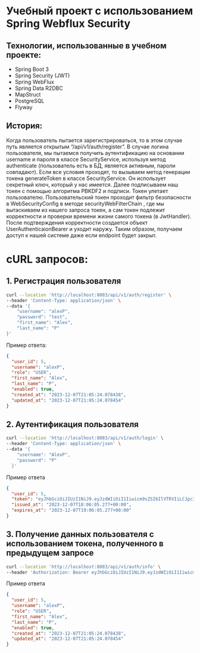 Учебный проект c использованием Spring Webflux Security
================================


## Технологии, использованные в учебном проекте:
- Spring Boot 3
- Spring Security (JWT)
- Spring WebFlux
- Spring Data R2DBC
- MapStruct
- PostgreSQL
- Flyway

## История:
Когда пользователь пытается зарегистрироваться, то в этом случае путь является открытым “/api/v1/auth/register”. В случае логина пользователя, мы пытаемся получить аутентификацию на основании username и пароля в классе SecurityService, используя метод authenticate (пользователь есть в БД, является активным, пароли совпадают).
Если все условия проходят, то вызываем метод генерации токена generateToken в классе SecurityService. Он использует секретный ключ, который у нас имеется. Далее подписываем наш токен с помощью алгоритма PBKDF2 и подписи. Токен улетает пользователю.
Пользовательский токен проходит фильтр безопасности в WebSecurityConfig в методе securityWebFilterChain , где мы вытаскиваем из нашего запроса токен, а сам токен подлежит корректности и проверки времени жизни самого токена (в JwtHandler).
После подтверждения корректности создается объект UserAuthenticaionBearer и уходит наружу. Таким образом, получаем доступ к нашей системе даже если endpoint будет закрыт.

# cURL запросов:

## 1. Регистрация пользователя
```bash
curl --location 'http://localhost:8083/api/v1/auth/register' \
--header 'Content-Type: application/json' \
--data '{
    "username": "alexP",
    "password": "test",
    "first_name": "Alex",
    "last_name": "P"
}'
```

Пример ответа:
```json
{
  "user_id": 5,
  "username": "alexP",
  "role": "USER",
  "first_name": "Alex",
  "last_name": "P",
  "enabled": true,
  "created_at": "2023-12-07T21:05:24.078438",
  "updated_at": "2023-12-07T21:05:24.078454"
}
```

## 2. Аутентификация пользователя
```bash
curl --location 'http://localhost:8083/api/v1/auth/login' \
--header 'Content-Type: application/json' \
--data '{
    "username": "AlexP",
    "password": "P"
  }'
```

Пример ответа
```json
{
  "user_id": 5,
  "token": "eyJhbGciOiJIUzI1NiJ9.eyJzdWIiOiI1Iiwicm9sZSI6IlVTRVIiLCJpc3MiOiJhbGV4cGFyb2ciLCJleHAiOjE3MDE5NzU5NjUsImlhdCI6MTcwMTk3MjM2NSwianRpIjoiNWI3NThkYzQtNjUyMS00MjkyLTliZjAtNThhMDkyZTI4YWUwIiwidXNlcm5hbWUiOiJhbGV4UCJ9.S7jb83w10jOxx7BfrjsotQRRzpA4oEKb3HUi9uIj3Es",
  "issued_at": "2023-12-07T18:06:05.277+00:00",
  "expires_at": "2023-12-07T19:06:05.277+00:00"
}
```

## 3. Получение данных пользователя с использованием токена, полученного в предыдущем запросе

```bash
curl --location 'http://localhost:8083/api/v1/auth/info' \
--header 'Authorization: Bearer eyJhbGciOiJIUzI1NiJ9.eyJzdWIiOiI1Iiwicm9sZSI6IlVTRVIiLCJpc3MiOiJhbGV4cGFyb2ciLCJleHAiOjE3MDE5NzU5NjUsImlhdCI6MTcwMTk3MjM2NSwianRpIjoiNWI3NThkYzQtNjUyMS00MjkyLTliZjAtNThhMDkyZTI4YWUwIiwidXNlcm5hbWUiOiJhbGV4UCJ9.S7jb83w10jOxx7BfrjsotQRRzpA4oEKb3HUi9uIj3Es'
```

Пример ответа
```json
{
  "user_id": 5,
  "username": "alexP",
  "role": "USER",
  "first_name": "Alex",
  "last_name": "P",
  "enabled": true,
  "created_at": "2023-12-07T21:05:24.078438",
  "updated_at": "2023-12-07T21:05:24.078454"
}
```

